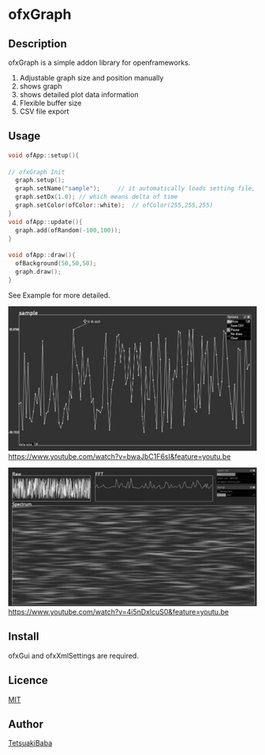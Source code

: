ofxGraph
====

## Description
ofxGraph is a simple addon library for openframeworks.

1. Adjustable graph size and position manually
2. shows graph
3. shows detailed plot data information
4. Flexible buffer size
5. CSV file export

## Usage
```c++
void ofApp::setup(){

// ofxGraph Init
  graph.setup();
  graph.setName("sample");     // it automatically loads setting file, (sample.xml)
  graph.setDx(1.0); // which means delta of time
  graph.setColor(ofColor::white);  // ofColor(255,255,255)
}
void ofApp::update(){
  graph.add(ofRandom(-100,100));
}

void ofApp::draw(){
  ofBackground(50,50,50);
  graph.draw();
}
```
See Example for more detailed.

![Example screenshot](/snapshot.png)
<https://www.youtube.com/watch?v=bwaJbC1F6sI&feature=youtu.be>

![Example of FFT and Spectrum](/ofxGraph_FFT_Example.png)
<https://www.youtube.com/watch?v=4i5nDxlcuS0&feature=youtu.be>
## Install
ofxGui and ofxXmlSettings are required.

## Licence
[MIT](https://opensource.org/licenses/MIT)

## Author
[TetsuakiBaba](https://github.com/TetsuakiBaba)
